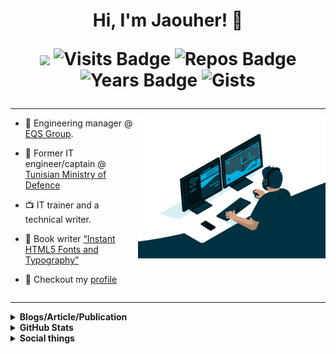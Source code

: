 <h1 align="center">Hi, I'm Jaouher! 👋

![](https://komarev.com/ghpvc/?username=JaouherK&color=red&style=flat)
![Visits Badge](https://badges.pufler.dev/visits/JaouherK/JaouherK/?color=red)
![Repos Badge](https://badges.pufler.dev/repos/JaouherK/?color=red)
![Years Badge](https://badges.pufler.dev/years/JaouherK/?color=red)
![Gists](https://badges.pufler.dev/gists/JaouherK/?color=red)
</h1>

---

<img align="right" alt="GIF" src="https://github.com/JaouherK/JaouherK/blob/main/assets/code.gif?raw=true" width="300px"/> 

- :tophat: Engineering manager @ [EQS Group](https://www.eqs.com/). 
- :walking: Former IT engineer/captain @ [Tunisian Ministry of Defence](http://www.defense.tn/)
- :tv: IT trainer and a technical writer. 
- :book: Book writer [“Instant HTML5 Fonts and Typography”](https://www.packtpub.com/web-development/instant-html5-fonts-and-typography-instant)

- 📝 Checkout my [profile](https://www.linkedin.com/in/jaouher-kharrat/?locale=en_US)

<div style="clear: both"></div>

----
<details>	
  <summary><b>Blogs/Article/Publication</b></summary><br>

[![](https://img.shields.io/badge/Packtpub-Instant_HTML5_Fonts_and_Typography-%231DBF73.svg?&style=flat&logoColor=white)](https://www.packtpub.com/web-development/instant-html5-fonts-and-typography-instant)
</details>

<details>	
  <summary><b>GitHub Stats</b></summary>

![Github stats](https://github-readme-stats.vercel.app/api?username=JaouherK&theme=highcontrast&show_icons=true&count_private=true)
<img align="center" src="https://github-readme-streak-stats.herokuapp.com/?user=JaouherK&theme=dark&currStreakNumber=EB6F92&background=1f1d2e&border=FAF4ED&ring=F5C076&fire=EA9A97&currStreakLabel=9CCFD8" alt="streak"/>

Some Advance Stats about my GitHub Profile - https://gitstats.me/JaouherK<br>

My 2021 GitHub Skyline                    - https://skyline.github.com/JaouherK/2021

</details>

<details>	
  <summary><b>Social things</b></summary><br>
<div align="center">

[![badge](https://img.shields.io/endpoint?url=https://gist.githubusercontent.com/JaouherK/6d822e9f95fc46ea30d82bb8e0fc588c/raw/52a2c7f5d2bd5ef43e018f61ccd9f625bd337d5d/profileLinkedin.json)](https://www.linkedin.com/in/jaouher-kharrat/?locale=en_US)
[![badge](https://img.shields.io/endpoint?url=https://gist.githubusercontent.com/JaouherK/6d822e9f95fc46ea30d82bb8e0fc588c/raw/95ccdc3a476cf880bfd3751733e99a25026aa91a/profileTwitter.json)](https://twitter.com/ShinigamiGood)
[![badge](https://img.shields.io/endpoint?url=https://gist.githubusercontent.com/JaouherK/6d822e9f95fc46ea30d82bb8e0fc588c/raw/39da560a77269cfd4f98617755dcbca980f40c51/profileQuora.json)](https://www.quora.com/profile/Jackie-857)
[![badge](https://img.shields.io/endpoint?url=https://gist.githubusercontent.com/rudrabarad/9c69be885f4bb6e55765ab00781ac64a/raw/rb-spotify.json)](https://open.spotify.com/playlist/5Q1GNGC7oWX3nbaGwNYSqv?si=8NwSlkEeSACzj-GZzSfbug)
[![badge](https://img.shields.io/endpoint?url=https://gist.githubusercontent.com/JaouherK/6d822e9f95fc46ea30d82bb8e0fc588c/raw/e66ffc768fd7033a81ea157d8cd5ee6bea196af6/profileGithub.json)](https://github.com/JaouherK)
<a href="https://github.com/JaouherK/JaouherK/issues/new"><img src="https://img.shields.io/badge/Query-Ask_Me_Anything-1DA1F2"/></a>

</div>  
</details>
